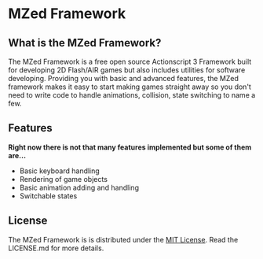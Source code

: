 MZed Framework
==============

What is the MZed Framework?
---------------------------
The MZed Framework is a free open source Actionscript 3 Framework built for developing 2D Flash/AIR games but also includes utilities for software developing.
Providing you with basic and advanced features, the MZed framework makes it easy to start making games straight away so you don't need to write code to handle animations, collision, state switching to name a few. 

Features
--------
**Right now there is not that many features implemented but some of them are...**

- Basic keyboard handling
- Rendering of game objects
- Basic animation adding and handling
- Switchable states

License
-------
The MZed Framework is is distributed under the [MIT License](http://opensource.org/licenses/MIT).
Read the LICENSE.md for more details.